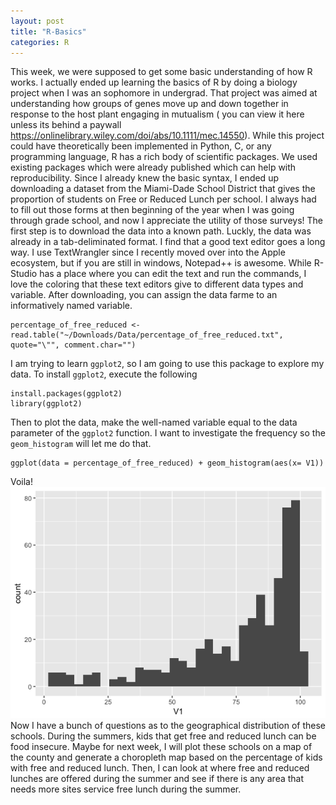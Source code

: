 ```yaml
---
layout: post
title: "R-Basics"
categories: R
---
```


This week, we were supposed to get some basic understanding of how R works. I actually ended up learning the basics of R by doing a biology project when I was an sophomore in undergrad. That project was aimed at understanding how groups of genes move up and down together in response to the host plant engaging in mutualism ( you can view it here unless its behind a paywall https://onlinelibrary.wiley.com/doi/abs/10.1111/mec.14550). While this project could have theoretically been implemented in Python, C, or any programming language, R has a rich body of scientific packages. We used existing packages which were already published which can help with reproducibility.
Since I already knew the basic syntax, I ended up downloading a dataset from the Miami-Dade School District that gives the proportion of students on Free or Reduced Lunch per school. I always had to fill out those forms at then beginning of the year when I was going through grade school, and now I appreciate the utility of those surveys!
The first step is to download the data into a known path. Luckly, the data was already in a tab-deliminated format. I find that a good text editor goes a long way. I use TextWrangler since I recently moved over into the Apple ecosystem, but if you are still in windows, Notepad++ is awesome. While R-Studio has a place where you can edit the text and run the commands, I love the coloring that these text editors give to different data types and variable.
After downloading, you can assign the data farme to an informatively named variable.
```
percentage_of_free_reduced <- read.table("~/Downloads/Data/percentage_of_free_reduced.txt", quote="\"", comment.char="")
```
I am trying to learn `ggplot2`, so I am going to use this package to explore my data. To install `ggplot2`, execute the following
```
install.packages(ggplot2)
library(ggplot2)
```
Then to plot the data, make the well-named variable equal to the data parameter of the `ggplot2` function. I want to investigate the frequency so the `geom_histogram` will let me do that.
```
ggplot(data = percentage_of_free_reduced) + geom_histogram(aes(x= V1))
```
Voila!
![Histogram of Lunches](/Histogram_Of_Free_And_Reduced_Lunches.png)
Now I have a bunch of questions as to the geographical distribution of these schools. During the summers, kids that get free and reduced lunch can be food insecure. Maybe for next week, I will plot these schools on a map of the county and generate a choropleth map based on the percentage of kids with free and reduced lunch. Then, I can look at where free and reduced lunches are offered during the summer and see if there is any area that needs more sites service free lunch during the summer.

